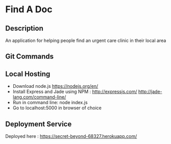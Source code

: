 # Find A Doc

## Description

An application for helping people find an urgent care clinic in their local area

## Git Commands

## Local Hosting

* Download node.js https://nodejs.org/en/
* Install Express and Jade using NPM : http://expressjs.com/ http://jade-lang.com/command-line/ 
* Run in command line: node index.js
* Go to localhost:5000 in browser of choice

## Deployment Service
Deployed here : https://secret-beyond-68327.herokuapp.com/